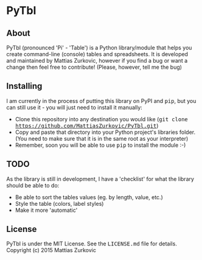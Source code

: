 PyTbl
==========

About
----------
PyTbl (pronounced 'Pi' - 'Table') is a Python library/module that helps you create command-line (console) tables and spreadsheets. It is developed and maintained by Mattias Zurkovic, however if you find a bug or want a change then feel free to contribute! (Please, however, tell me the bug)

Installing
----------
I am currently in the process of putting this library on PyPI and <tt>pip</tt>, but you can still use it - you will just need to install it manually:
* Clone this repository into any destination you would like (<tt>git clone https://github.com/MattiasZurkovic/PyTbl.git</tt>)
* Copy and paste that directory into your Python project's libraries folder. (You need to make sure that it is in the same root as your interpreter)
* Remember, soon you will be able to use <tt>pip</tt> to install the module :-)

TODO
----------
As the library is still in development, I have a 'checklist' for what the library should be able to do:
* Be able to sort the tables values (eg. by length, value, etc.)
* Style the table (colors, label styles)
* Make it more 'automatic'

License
----------
PyTbl is under the MIT License. See the <tt>LICENSE.md</tt> file for details.
Copyright (c) 2015 Mattias Zurkovic

